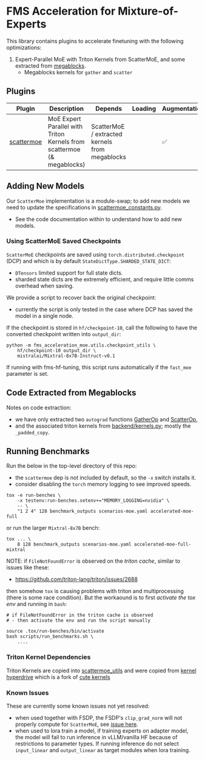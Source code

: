 # FMS Acceleration for Mixture-of-Experts

This library contains plugins to accelerate finetuning with the following optimizations:
1. Expert-Parallel MoE with Triton Kernels from ScatterMoE, and some extracted from [megablocks](https://github.com/databricks/megablocks).
    - Megablocks kernels for `gather` and `scatter` 

## Plugins

Plugin | Description | Depends | Loading | Augmentation | Callbacks
--|--|--|--|--|--
[scattermoe](./src/fms_acceleration_moe/framework_plugin_scattermoe.py) | MoE Expert Parallel with Triton Kernels from scattermoe (& megablocks) | ScatterMoE / extracted kernels from megablocks | | ✅ |  ✅


## Adding New Models

Our `ScatterMoe` implementation is a module-swap; to add new models we need to update the specifications in [scattermoe_constants.py](./src/fms_acceleration_moe/utils/scattermoe_constants.py).
- See the code documentation within to understand how to add new models.

### Using ScatterMoE Saved Checkpoints

`ScatterMoE` checkpoints are saved using `torch.distributed.checkpoint` (DCP) and which is by default `StateDictType.SHARDED_STATE_DICT`:
- `DTensors` limited support for full state dicts. 
- sharded state dicts are the extremely efficient, and require little comms overhead when saving.

We provide a script to recover back the original checkpoint:
- currently the script is only tested in the case where DCP has saved the model in a single node.

If the checkpoint is stored in `hf/checkpoint-10`, call the following to have the converted checkpoint written into `output_dir`:

```
python -m fms_acceleration_moe.utils.checkpoint_utils \
    hf/checkpoint-10 output_dir \
    mistralai/Mixtral-8x7B-Instruct-v0.1
```

If running with fms-hf-tuning, this script runs automatically if the `fast_moe` parameter is set.

## Code Extracted from Megablocks

Notes on code extraction:
- we have only extracted two `autograd` functions [GatherOp](https://github.com/databricks/megablocks/blob/main/megablocks/ops/gather.py) and [ScatterOp](https://github.com/databricks/megablocks/blob/main/megablocks/ops/scatter.py),
- and the associated triton kernels from [backend/kernels.py](https://github.com/databricks/megablocks/blob/main/megablocks/backend/kernels.py); mostly the `_padded_copy`.

## Running Benchmarks


Run the below in the top-level directory of this repo:
- the `scattermoe` dep is not included by default, so the `-x` switch installs it.
- consider disabling the `torch` memory logging to see improved speeds.

```
tox -e run-benches \
    -x testenv:run-benches.setenv+="MEMORY_LOGGING=nvidia" \
    -- \
    "1 2 4" 128 benchmark_outputs scenarios-moe.yaml accelerated-moe-full
```
or run the larger `Mixtral-8x7B` bench:
```
tox ... \
    8 128 benchmark_outputs scenarios-moe.yaml accelerated-moe-full-mixtral
```

NOTE: if `FileNotFoundError` is observed on the *triton cache*, similar to issues like these:
- https://github.com/triton-lang/triton/issues/2688

then somehow `tox` is causing problems with triton and multiprocessing (there is some race condition).
But the workaound is to first *activate the tox env* and 
running in `bash`:
```
# if FileNotFoundError in the triton cache is observed
# - then activate the env and run the script manually

source .tox/run-benches/bin/activate
bash scripts/run_benchmarks.sh \
    ....
```


### Triton Kernel Dependencies

Triton Kernels are copied into [scattermoe_utils](./src/fms_acceleration_moe/utils/scattermoe_utils/megablocks/kernels) and were copied from [kernel hyperdrive](https://github.com/fabianlim/kernel-hyperdrive) which is a fork of [cute kernels](https://github.com/mayank31398/cute-kernels)

### Known Issues

These are currently some known issues not yet resolved:
- when used together with FSDP, the FSDP's `clip_grad_norm` will not properly compute for `ScatterMoE`, see [issue here](https://github.com/foundation-model-stack/fms-acceleration/issues/109).
- when used to lora train a model, if training experts on adapter model, the model will fail to run inference in vLLM/vanilla HF because of restrictions to parameter types. If running inference do not select `input_linear` and `output_linear` as target modules when lora training.



